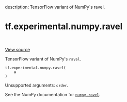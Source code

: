 description: TensorFlow variant of NumPy's ravel.

<div itemscope itemtype="http://developers.google.com/ReferenceObject">
<meta itemprop="name" content="tf.experimental.numpy.ravel" />
<meta itemprop="path" content="Stable" />
</div>

# tf.experimental.numpy.ravel

<!-- Insert buttons and diff -->

<table class="tfo-notebook-buttons tfo-api nocontent" align="left">

</table>

<a target="_blank" class="external" href="/code/stable/tensorflow/python/ops/numpy_ops/np_array_ops.py">View source</a>



TensorFlow variant of NumPy's `ravel`.

<pre class="devsite-click-to-copy prettyprint lang-py tfo-signature-link">
<code>tf.experimental.numpy.ravel(
    a
)
</code></pre>



<!-- Placeholder for "Used in" -->

Unsupported arguments: `order`.

See the NumPy documentation for [`numpy.ravel`](https://numpy.org/doc/1.16/reference/generated/numpy.ravel.html).